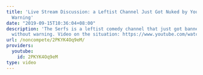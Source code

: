```yaml
---
title: 'Live Stream Discussion: a Leftist Channel Just Got Nuked by YouTube Without
  Warning'
date: "2019-09-15T10:36:04+08:00"
description: 'The Serfs is a leftist comedy channel that just got banned by YouTube
  without warning. Video on the situation: https://www.youtube.com/watch?v=OwCHNALVGAA'
url: /noncompete/2PKYK4Oq9eM/
providers:
  youtube:
    id: 2PKYK4Oq9eM
type: video
---
```

